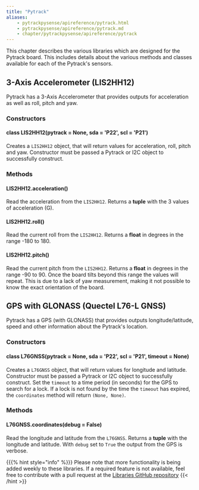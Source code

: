 ```yaml
---
title: "Pytrack"
aliases:
    - pytrackpysense/apireference/pytrack.html
    - pytrackpysense/apireference/pytrack.md
    - chapter/pytrackpysense/apireference/pytrack
---
```

This chapter describes the various libraries which are designed for the Pytrack board. This includes details about the various methods and classes available for each of the Pytrack's sensors.

## 3-Axis Accelerometer (LIS2HH12)

Pytrack has a 3-Axis Accelerometer that provides outputs for acceleration as well as roll, pitch and yaw.

### Constructors

#### class LIS2HH12(pytrack = None, sda = 'P22', scl = 'P21')

Creates a `LIS2HH12` object, that will return values for acceleration, roll, pitch and yaw. Constructor must be passed a Pytrack or I2C object to successfully construct.

### Methods

#### LIS2HH12.acceleration()

Read the acceleration from the `LIS2HH12`. Returns a **tuple** with the 3 values of acceleration (G).

#### LIS2HH12.roll()

Read the current roll from the `LIS2HH12`. Returns a **float** in degrees in the range -180 to 180.

#### LIS2HH12.pitch()

Read the current pitch from the `LIS2HH12`. Returns a **float** in degrees in the range -90 to 90. Once the board tilts beyond this range the values will repeat. This is due to a lack of yaw measurement, making it not possible to know the exact orientation of the board.

## GPS with GLONASS (Quectel L76-L GNSS)

Pytrack has a GPS (with GLONASS) that provides outputs longitude/latitude, speed and other information about the Pytrack's location.

### Constructors

#### class L76GNSS(pytrack = None, sda = 'P22', scl = 'P21', timeout = None)

Creates a `L76GNSS` object, that will return values for longitude and latitude. Constructor must be passed a Pytrack or I2C object to successfully construct. Set the `timeout` to a time period (in seconds) for the GPS to search for a lock. If a lock is not found by the time the `timeout` has expired, the `coordinates` method will return `(None, None)`.

### Methods

#### L76GNSS.coordinates(debug = False)

Read the longitude and latitude from the `L76GNSS`. Returns a **tuple** with the longitude and latitude. With `debug` set to `True` the output from the GPS is verbose.

{{{% hint style="info" %}}}
Please note that more functionality is being added weekly to these libraries. If a required feature is not available, feel free to contribute with a pull request at the [Libraries GitHub repository](https://github.com/pycom/pycom-libraries)
{{< /hint >}}

